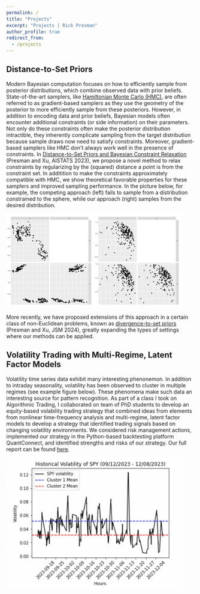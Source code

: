 ```yaml
---
permalink: /
title: "Projects"
excerpt: "Projects | Rick Presman"
author_profile: true
redirect_from: 
  - /projects
---
```


## Distance-to-Set Priors

Modern Bayesian computation focuses on how to efficiently sample from posterior distributions, which combine observed data with prior beliefs. State-of-the-art samplers, like [Hamiltonian Monte Carlo (HMC)](https://en.wikipedia.org/wiki/Hamiltonian_Monte_Carlo), are often referred to as gradient-based samplers as they use the geometry of the posterior to more efficiently sample from these posteriors. However, in addition to encoding data and prior beliefs, Bayesian models often encounter additional constraints (or side information) on their parameters. Not only do these constraints often make the posterior distribution intractible, they inherently complicate sampling from the target distribution because sample draws now need to satisfy constraints. Moreover, gradient-based samplers like HMC don't always work well in the presence of constraints. In [Distance-to-Set Priors and Bayesian Constraint Relaxation](https://proceedings.mlr.press/v206/presman23a/presman23a.pdf) (Presman and Xu, AISTATS 2023), we propose a novel method to relax constraints by regularizing by the (squared) distance a point is from the constraint set. In additition to make the constraints approximately compatible with HMC, we show theoretical favorable properties for these samplers and improved sampling performance. In the picture below, for example, the competing approach (left) fails to sample from a distribution constrained to the sphere, while our approach (right) samples from the desired distribution.

<img src="/images/distance.png" width="469" height="250"/>

More recently, we have proposed extensions of this approach in a certain class of non-Euclidean problems, known as [divergence-to-set priors](https://drive.google.com/file/d/1erOP-iu68LAu9VdXD87WYB_pqUxKsOvy/view?usp=sharing) (Presman and Xu, JSM 2024), greatly expanding the types of settings where our methods can be applied.


## Volatility Trading with Multi-Regime, Latent Factor Models

Volatility time series data exhibit many interesting phenonemon. In addition to intraday seasonality, volatility has been observed to cluster in multiple regimes (see example figure below). These phenomena make such data an interesting source for pattern recognition. As part of a class I took on Algorithmic Trading, I collaborated on team of PhD students to develop an equity-based volability trading strategy that combined ideas from elements from nonlinear time-frequency analysis and multi-regime, latent factor models to develop a strategy that identified trading signals based on changing volatility environments. We considered risk management actions, implemented our strategy in the Python-based backtesting platform QuantConnect, and identified strengths and risks of our strategy. Our full report can be found [here](https://drive.google.com/file/d/1CG6-aiaAsmhtfSvgT9pcbmYFcmfC65DK/view?usp=sharing).

<img src="/images/vol.png" width="469" height="350" />
